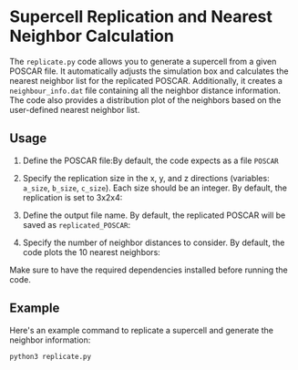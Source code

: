 # Supercell Replication and Nearest Neighbor Calculation

The `replicate.py` code allows you to generate a supercell from a given POSCAR file. It automatically adjusts the simulation box and calculates the nearest neighbor list for the replicated POSCAR. Additionally, it creates a `neighbour_info.dat` file containing all the neighbor distance information. The code also provides a distribution plot of the neighbors based on the user-defined nearest neighbor list.

## Usage

1. Define the POSCAR file:By default, the code expects as a file `POSCAR`

2. Specify the replication size in the x, y, and z directions (variables: `a_size`, `b_size`, `c_size`). Each size should be an integer. By default, the replication is set to 3x2x4:

3. Define the output file name. By default, the replicated POSCAR will be saved as `replicated_POSCAR`:

4. Specify the number of neighbor distances to consider. By default, the code plots the 10 nearest neighbors:

Make sure to have the required dependencies installed before running the code.

## Example

Here's an example command to replicate a supercell and generate the neighbor information:

`python3 replicate.py`

